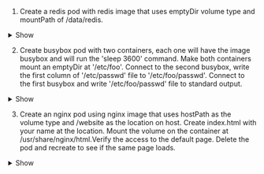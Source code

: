1. Create a redis pod with redis image that uses emptyDir volume type and mountPath of /data/redis.

<details><summary>Show</summary>
<p>

```yaml
apiVersion: v1
kind: Pod
metadata:
  name: redis
spec:
  containers: 
  - image: redis
    name: redis
    volumeMounts: 
    - name: data
      mountPath: /data/redis
  volumes: 
  - name: data
    emptyDir: {}
```

</p>
</details>

2. Create busybox pod with two containers, each one will have the image busybox and will run the 'sleep 3600' command. Make both containers mount an emptyDir at '/etc/foo'. Connect to the second busybox, write the first column of '/etc/passwd' file to '/etc/foo/passwd'. Connect to the first busybox and write '/etc/foo/passwd' file to standard output.

<details><summary>Show</summary>
<p>

```bash
kubectl run busybox --image=busybox --restart=Never -o yaml --dry-run=client -- /bin/sh -c 'sleep 3600' > pod.yaml
vi pod.yaml
```
Copy paste the container definition and type the lines that have a comment in the end:
```yaml
apiVersion: v1
kind: Pod
metadata:
  creationTimestamp: null
  labels:
    run: busybox
  name: busybox
spec:
  dnsPolicy: ClusterFirst
  restartPolicy: Never
  containers:
  - args:
    - /bin/sh
    - -c
    - sleep 3600
    image: busybox
    imagePullPolicy: IfNotPresent
    name: busybox
    volumeMounts: #
    - name: myvolume #
      mountPath: /etc/foo #
  - args:
    - /bin/sh
    - -c
    - sleep 3600
    image: busybox
    name: busybox2 # don't forget to change the name during copy paste, must be different from the first container's name!
    volumeMounts: #
    - name: myvolume #
      mountPath: /etc/foo #
  volumes: #
  - name: myvolume #
    emptyDir: {} #
```
Connect to the second container:
```bash
kubectl exec -it busybox -c busybox2 -- /bin/sh
cat /etc/passwd | cut -f 1 -d ':' > /etc/foo/passwd 
cat /etc/foo/passwd # confirm that stuff has been written successfully
exit
```
Connect to the first container:
```bash
kubectl exec -it busybox -c busybox -- /bin/sh
mount | grep foo # confirm the mounting
cat /etc/foo/passwd
exit
kubectl delete po busybox
```

</p>
</details>


3. Create an nginx pod using nginx image that uses hostPath as the volume type and /website as the location on host. Create index.html with your name at the location. Mount the volume on the container at /usr/share/nginx/html.Verify the access to the default page. Delete the pod and recreate to see if the same page loads.

<details><summary>Show</summary>
<p>

```yaml
apiVersion: v1
kind: Pod
metadata:
  name: nginx
spec:
  containers: 
  - image: nginx
    name: nginx
    volumeMounts: 
    - name: vol
      mountPath: /usr/share/nginx/html
  volumes: 
  - name: vol
    hostPath: 
      path: /website
```

```bash
kubectl exec -it nginx -- /bin/sh
echo "Usman" > /usr/share/nginx/html/index.html

kubectl delete pod nginx 
```
Create the pod again using the same definition file and check if the same homepage opens

</p>
</details>
